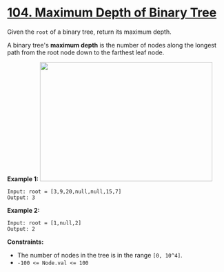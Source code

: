 # [104. Maximum Depth of Binary Tree](https://leetcode.com/problems/maximum-depth-of-binary-tree/)

Given the `root` of a binary tree, return its maximum depth.

A binary tree's **maximum depth** is the number of nodes along the longest path from the root node down to the farthest leaf node.

**Example 1:** 
<img alt="" src="https://assets.leetcode.com/uploads/2020/11/26/tmp-tree.jpg" style="width: 400px; height: 277px;">

```
Input: root = [3,9,20,null,null,15,7]
Output: 3
```

**Example 2:** 

```
Input: root = [1,null,2]
Output: 2
```

**Constraints:** 

- The number of nodes in the tree is in the range `[0, 10^4]`.
- `-100 <= Node.val <= 100`
